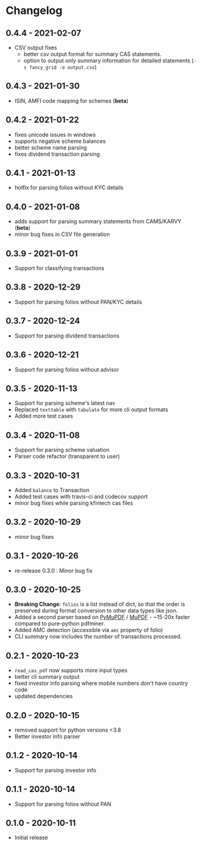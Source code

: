 # Changelog

## 0.4.4 - 2021-02-07

- CSV output fixes
  - better csv output format for summary CAS statements.
  - option to output only summary information for detailed statements 
    (`-s fancy_grid -o output.csv`)

## 0.4.3 - 2021-01-30

- ISIN, AMFI code mapping for schemes (**beta**)

## 0.4.2 - 2021-01-22

- fixes unicode issues in windows
- supports negative scheme balances
- better scheme name parsing
- fixes dividend transaction parsing
   

## 0.4.1 - 2021-01-13

- hotfix for parsing folios without KYC details 

## 0.4.0 - 2021-01-08

- adds support for parsing summary statements from CAMS/KARVY (**beta**)
- minor bug fixes in CSV file generation

## 0.3.9 - 2021-01-01

- Support for classifying  transactions

## 0.3.8 - 2020-12-29

- Support for parsing folios without PAN/KYC details

## 0.3.7 - 2020-12-24

- Support for parsing dividend transactions

## 0.3.6 - 2020-12-21

- Support for parsing folios without advisor

## 0.3.5 - 2020-11-13

- Support for parsing scheme's latest nav
- Replaced `texttable` with `tabulate` for more cli output formats
- Added more test cases

## 0.3.4 - 2020-11-08

- Support for parsing scheme valuation
- Parser code refactor (transparent to user)

## 0.3.3 - 2020-10-31

- Added `balance` to Transaction
- Added test cases with travis-ci and codecov support
- minor bug fixes while parsing kfintech cas files

## 0.3.2 - 2020-10-29

- minor bug fixes

## 0.3.1 - 2020-10-26

- re-release 0.3.0 : Minor bug fix 

## 0.3.0 - 2020-10-25

- **Breaking Change**: `folios` is a list instead of dict, so that the order is 
 preserved during format conversion to other data types like json.  
- Added a second parser based on [PyMuPDF](https://github.com/pymupdf/PyMuPDF) / 
[MuPDF](https://mupdf.com/) - ~15-20x faster compared to pure-python pdfminer.
- Added AMC detection (accessible via `amc` property of folio)
- CLI summary now includes the number of transactions processed.

## 0.2.1 - 2020-10-23

- `read_cas_pdf` now supports more input types
- better cli summary output
- fixed investor info parsing where mobile numbers don't have country code
- updated dependencies

## 0.2.0 - 2020-10-15

- removed support for python versions <3.8
- Better investor info parser

## 0.1.2 - 2020-10-14

- Support for parsing investor info 

## 0.1.1 - 2020-10-14

- Support for parsing folios without PAN

## 0.1.0 - 2020-10-11

- Initial release